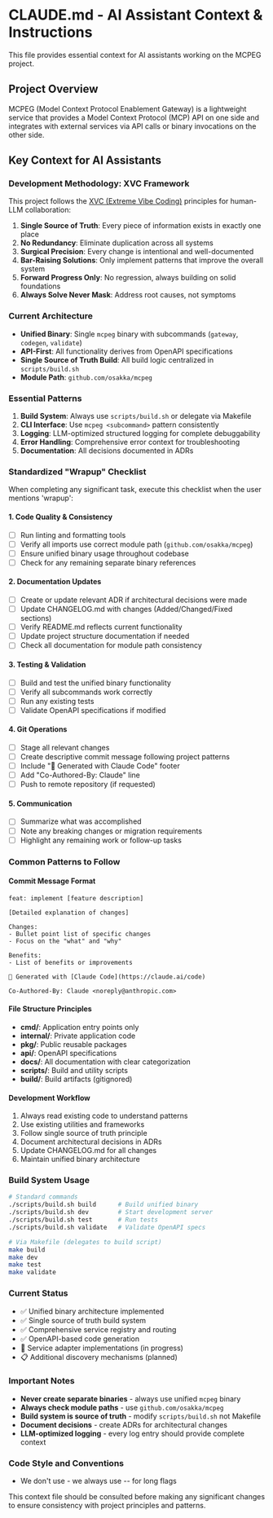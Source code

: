 # CLAUDE.md - AI Assistant Context & Instructions

This file provides essential context for AI assistants working on the MCPEG project.

## Project Overview

MCPEG (Model Context Protocol Enablement Gateway) is a lightweight service that provides a Model Context Protocol (MCP) API on one side and integrates with external services via API calls or binary invocations on the other side.

## Key Context for AI Assistants

### Development Methodology: XVC Framework

This project follows the [XVC (Extreme Vibe Coding)](https://github.com/osakka/xvc) principles for human-LLM collaboration:

1. **Single Source of Truth**: Every piece of information exists in exactly one place
2. **No Redundancy**: Eliminate duplication across all systems
3. **Surgical Precision**: Every change is intentional and well-documented
4. **Bar-Raising Solutions**: Only implement patterns that improve the overall system
5. **Forward Progress Only**: No regression, always building on solid foundations
6. **Always Solve Never Mask**: Address root causes, not symptoms

### Current Architecture

- **Unified Binary**: Single `mcpeg` binary with subcommands (`gateway`, `codegen`, `validate`)
- **API-First**: All functionality derives from OpenAPI specifications
- **Single Source of Truth Build**: All build logic centralized in `scripts/build.sh`
- **Module Path**: `github.com/osakka/mcpeg`

### Essential Patterns

1. **Build System**: Always use `scripts/build.sh` or delegate via Makefile
2. **CLI Interface**: Use `mcpeg <subcommand>` pattern consistently
3. **Logging**: LLM-optimized structured logging for complete debuggability
4. **Error Handling**: Comprehensive error context for troubleshooting
5. **Documentation**: All decisions documented in ADRs

### Standardized "Wrapup" Checklist

When completing any significant task, execute this checklist when the user mentions 'wrapup':

#### 1. Code Quality & Consistency
- [ ] Run linting and formatting tools
- [ ] Verify all imports use correct module path (`github.com/osakka/mcpeg`)
- [ ] Ensure unified binary usage throughout codebase
- [ ] Check for any remaining separate binary references

#### 2. Documentation Updates
- [ ] Create or update relevant ADR if architectural decisions were made
- [ ] Update CHANGELOG.md with changes (Added/Changed/Fixed sections)
- [ ] Verify README.md reflects current functionality
- [ ] Update project structure documentation if needed
- [ ] Check all documentation for module path consistency

#### 3. Testing & Validation
- [ ] Build and test the unified binary functionality
- [ ] Verify all subcommands work correctly
- [ ] Run any existing tests
- [ ] Validate OpenAPI specifications if modified

#### 4. Git Operations
- [ ] Stage all relevant changes
- [ ] Create descriptive commit message following project patterns
- [ ] Include "🤖 Generated with Claude Code" footer
- [ ] Add "Co-Authored-By: Claude" line
- [ ] Push to remote repository (if requested)

#### 5. Communication
- [ ] Summarize what was accomplished
- [ ] Note any breaking changes or migration requirements
- [ ] Highlight any remaining work or follow-up tasks

### Common Patterns to Follow

#### Commit Message Format
```
feat: implement [feature description]

[Detailed explanation of changes]

Changes:
- Bullet point list of specific changes
- Focus on the "what" and "why"

Benefits:
- List of benefits or improvements

🤖 Generated with [Claude Code](https://claude.ai/code)

Co-Authored-By: Claude <noreply@anthropic.com>
```

#### File Structure Principles
- **cmd/**: Application entry points only
- **internal/**: Private application code
- **pkg/**: Public reusable packages
- **api/**: OpenAPI specifications
- **docs/**: All documentation with clear categorization
- **scripts/**: Build and utility scripts
- **build/**: Build artifacts (gitignored)

#### Development Workflow
1. Always read existing code to understand patterns
2. Use existing utilities and frameworks
3. Follow single source of truth principle
4. Document architectural decisions in ADRs
5. Update CHANGELOG.md for all changes
6. Maintain unified binary architecture

### Build System Usage

```bash
# Standard commands
./scripts/build.sh build      # Build unified binary
./scripts/build.sh dev        # Start development server  
./scripts/build.sh test       # Run tests
./scripts/build.sh validate   # Validate OpenAPI specs

# Via Makefile (delegates to build script)
make build
make dev
make test
make validate
```

### Current Status

- ✅ Unified binary architecture implemented
- ✅ Single source of truth build system
- ✅ Comprehensive service registry and routing
- ✅ OpenAPI-based code generation
- 🔄 Service adapter implementations (in progress)
- 📋 Additional discovery mechanisms (planned)

### Important Notes

- **Never create separate binaries** - always use unified `mcpeg` binary
- **Always check module paths** - use `github.com/osakka/mcpeg`
- **Build system is source of truth** - modify `scripts/build.sh` not Makefile
- **Document decisions** - create ADRs for architectural changes
- **LLM-optimized logging** - every log entry should provide complete context

### Code Style and Conventions

- We don't use - we always use -- for long flags

This context file should be consulted before making any significant changes to ensure consistency with project principles and patterns.